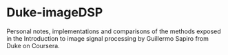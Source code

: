 # Duke-imageDSP
Personal notes, implementations and comparisons of the methods exposed in the Introduction to image signal processing by Guillermo Sapiro from Duke on Coursera.
